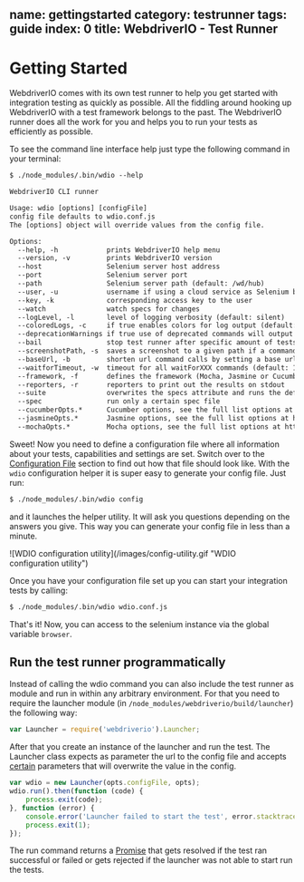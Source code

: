 name: gettingstarted
category: testrunner
tags: guide
index: 0
title: WebdriverIO - Test Runner
---

Getting Started
===============

WebdriverIO comes with its own test runner to help you get started with integration testing as quickly as possible. All the fiddling around hooking up WebdriverIO with a test framework belongs to the past. The WebdriverIO runner does all the work for you and helps you to run your tests as efficiently as possible.

To see the command line interface help just type the following command in your terminal:

```txt
$ ./node_modules/.bin/wdio --help

WebdriverIO CLI runner

Usage: wdio [options] [configFile]
config file defaults to wdio.conf.js
The [options] object will override values from the config file.

Options:
  --help, -h            prints WebdriverIO help menu
  --version, -v         prints WebdriverIO version
  --host                Selenium server host address
  --port                Selenium server port
  --path                Selenium server path (default: /wd/hub)
  --user, -u            username if using a cloud service as Selenium backend
  --key, -k             corresponding access key to the user
  --watch               watch specs for changes
  --logLevel, -l        level of logging verbosity (default: silent)
  --coloredLogs, -c     if true enables colors for log output (default: true)
  --deprecationWarnings if true use of deprecated commands will output a warning (default: true)
  --bail                stop test runner after specific amount of tests have failed (default: 0 - don't bail)
  --screenshotPath, -s  saves a screenshot to a given path if a command fails
  --baseUrl, -b         shorten url command calls by setting a base url
  --waitforTimeout, -w  timeout for all waitForXXX commands (default: 1000ms)
  --framework, -f       defines the framework (Mocha, Jasmine or Cucumber) to run the specs (default: mocha)
  --reporters, -r       reporters to print out the results on stdout
  --suite               overwrites the specs attribute and runs the defined suite
  --spec                run only a certain spec file
  --cucumberOpts.*      Cucumber options, see the full list options at https://github.com/webdriverio/wdio-cucumber-framework#cucumberopts-options
  --jasmineOpts.*       Jasmine options, see the full list options at https://github.com/webdriverio/wdio-jasmine-framework#jasminenodeopts-options
  --mochaOpts.*         Mocha options, see the full list options at http://mochajs.org
```

Sweet! Now you need to define a configuration file where all information about your tests, capabilities and settings are set. Switch over to the [Configuration File](/guide/testrunner/configurationfile.html) section to find out how that file should look like. With the `wdio` configuration helper it is super easy to generate your config file. Just run:

```sh
$ ./node_modules/.bin/wdio config
```

and it launches the helper utility. It will ask you questions depending on the answers you give. This way
you can generate your config file in less than a minute.

<div class="cliwindow" style="width: 92%">
![WDIO configuration utility](/images/config-utility.gif "WDIO configuration utility")
</div>

Once you have your configuration file set up you can start your
integration tests by calling:

```sh
$ ./node_modules/.bin/wdio wdio.conf.js
```

That's it! Now, you can access to the selenium instance via the global variable `browser`.

## Run the test runner programmatically

Instead of calling the wdio command you can also include the test runner as module and run in within any arbitrary environment. For that you need to require the launcher module (in `/node_modules/webdriverio/build/launcher`) the following way:

```js
var Launcher = require('webdriverio').Launcher;
```

After that you create an instance of the launcher and run the test. The Launcher class expects as parameter the url to the config file and accepts [certain](https://github.com/webdriverio/webdriverio/blob/973f23d8949dae8168e96b1b709e5b19241a373b/lib/cli.js#L51-L55) parameters that will overwrite the value in the config.

```js
var wdio = new Launcher(opts.configFile, opts);
wdio.run().then(function (code) {
    process.exit(code);
}, function (error) {
    console.error('Launcher failed to start the test', error.stacktrace);
    process.exit(1);
});
```

The run command returns a [Promise](https://developer.mozilla.org/en-US/docs/Web/JavaScript/Reference/Global_Objects/Promise) that gets resolved if the test ran successful or failed or gets rejected if the launcher was not able to start run the tests.
